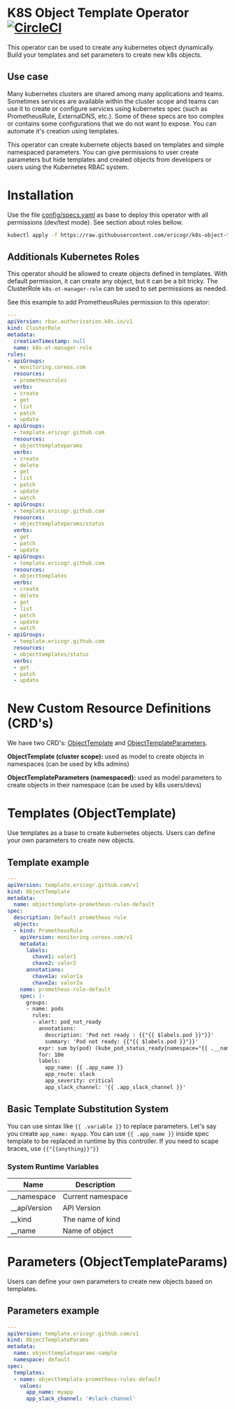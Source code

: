 # K8S Object Template Operator [![CircleCI](https://circleci.com/gh/ericogr/k8s-object-template-operator.svg?style=svg)](https://circleci.com/gh/ericogr/k8s-object-template-operator)
This operator can be used to create any kubernetes object dynamically. Build your templates and set parameters to create new k8s objects.

## Use case
Many kubernetes clusters are shared among many applications and teams. Sometimes services are available within the cluster scope and teams can use it to create or configure services using kubernetes spec (such as PrometheusRule, ExternalDNS, etc.). Some of these specs are too complex or contains some configurations that we do not want to expose. You can automate it's creation using templates.

This operator can create kubernete objects based on templates and simple namespaced parameters. You can give permissions to user create parameters but hide templates and created objects from developers or users using the Kubernetes RBAC system.

# Installation
Use the file [config/specs.yaml](specs/object-template-operator.yaml) as base to deploy this operator with all permissions (dev/test mode). See section about roles bellow.

```sh
kubectl apply -f https://raw.githubusercontent.com/ericogr/k8s-object-template-operator/master/specs/object-template-operator.yaml
```

## Additionals Kubernetes Roles
This operator should be allowed to create objects defined in templates. With default permission, it can create any object, but it can be a bit tricky. The ClusterRole ```k8s-ot-manager-role``` can be used to set permissions as needed.

See this example to add PrometheusRules permission to this operator:

```yaml
---
apiVersion: rbac.authorization.k8s.io/v1
kind: ClusterRole
metadata:
  creationTimestamp: null
  name: k8s-ot-manager-role
rules:
- apiGroups:
  - monitoring.coreos.com
  resources:
  - prometheusrules
  verbs:
  - create
  - get
  - list
  - patch
  - update
- apiGroups:
  - template.ericogr.github.com
  resources:
  - objecttemplateparams
  verbs:
  - create
  - delete
  - get
  - list
  - patch
  - update
  - watch
- apiGroups:
  - template.ericogr.github.com
  resources:
  - objecttemplateparams/status
  verbs:
  - get
  - patch
  - update
- apiGroups:
  - template.ericogr.github.com
  resources:
  - objecttemplates
  verbs:
  - create
  - delete
  - get
  - list
  - patch
  - update
  - watch
- apiGroups:
  - template.ericogr.github.com
  resources:
  - objecttemplates/status
  verbs:
  - get
  - patch
  - update
```
# New Custom Resource Definitions (CRD's)
We have two CRD's: [ObjectTemplate](config/crd/bases/template.ericogr.github.com_objecttemplates.yaml) and [ObjectTemplateParameters](config/crd/bases/template.ericogr.github.com_objecttemplateparams.yaml).

**ObjectTemplate (cluster scope):** used as model to create objects in namespaces (can be used by k8s admins)

**ObjectTemplateParameters (namespaced):** used as model parameters to create objects in their namespace (can be used by k8s users/devs)

# Templates (ObjectTemplate)
Use templates as a base to create kubernetes objects. Users can define your own parameters to create new objects.

## Template example

```yaml
---
apiVersion: template.ericogr.github.com/v1
kind: ObjectTemplate
metadata:
  name: objecttemplate-prometheus-rules-default
spec:
  description: Default prometheus rule
  objects:
  - kind: PrometheusRule
    apiVersion: monitoring.coreos.com/v1
    metadata:
      labels:
        chave1: valor1
        chave2: valor2
      annotations:
        chave1a: valor1a
        chave2a: valor2a
    name: prometheus-rule-default
    spec: |-
      groups:
      - name: pods
        rules:
        - alert: pod_not_ready
          annotations:
            description: 'Pod not ready : {{"{{ $labels.pod }}"}}'
            summary: 'Pod not ready: {{"{{ $labels.pod }}"}}'
          expr: sum by(pod) (kube_pod_status_ready{namespace="{{ .__namespace }}"} == 0) != 0
          for: 10m
          labels:
            app_name: {{ .app_name }}
            app_route: slack
            app_severity: critical
            app_slack_channel: '{{ .app_slack_channel }}'
```

## Basic Template Substitution System
You can use sintax like ```{{ .variable }}``` to replace parameters. Let's say you create ```app_name: myapp```. You can use ```{{ .app_name }}``` inside spec template to be replaced in runtime by this controller. If you need to scape braces, use ```{{"{{anything}}"}}```

### System Runtime Variables

|Name         |Description       |
|-------------|------------------|
|__namespace  |Current namespace |
|__apiVersion |API Version       |
|__kind       |The name of kind  |
|__name       |Name of object    |

# Parameters (ObjectTemplateParams)
Users can define your own parameters to create new objects based on templates.

## Parameters example

```yaml
---
apiVersion: template.ericogr.github.com/v1
kind: ObjectTemplateParams
metadata:
  name: objecttemplateparams-sample
  namespace: default
spec:
  templates:
  - name: objecttemplate-prometheus-rules-default
    values:
      app_name: myapp
      app_slack_channel: '#slack-channel'
 ```
